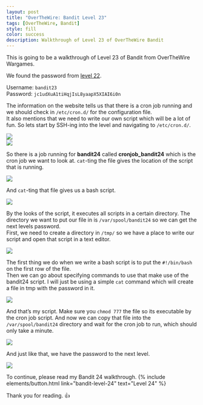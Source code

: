 ```yaml
---
layout: post
title: "OverTheWire: Bandit Level 23"
tags: [OverTheWire, Bandit]
style: fill
color: success
description: Walkthrough of Level 23 of OverTheWire Bandit
---
```


This is going to be a walkthrough of Level 23 of Bandit from OverTheWire Wargames.

We found the password from [level 22](bandit-level-22).

Username: `bandit23`  
Password: `jc1udXuA1tiHqjIsL8yaapX5XIAI6i0n`

The information on the website tells us that there is a cron job running and we should check in `/etc/cron.d/` for the configuration file.  
It also mentions that we need to write our own script which will be a lot of fun. So lets start by SSH-ing into the level and navigating to `/etc/cron.d/`.

![](/assets/posts/OverTheWire/Bandit/Bandit23/picture1.png)  
![](/assets/posts/OverTheWire/Bandit/Bandit23/picture2.png)

So there is a job running for **bandit24** called **cronjob_bandit24** which is the cron job we want to look at. `cat`-ting the file gives the location of the script that is running.

![](/assets/posts/OverTheWire/Bandit/Bandit23/picture3.png)

And `cat`-ting that file gives us a bash script.

![](/assets/posts/OverTheWire/Bandit/Bandit23/picture4.png)

By the looks of the script, it executes all scripts in a certain directory. The directory we want to put our file in is `/var/spool/bandit24` so we can get the next levels password.  
First, we need to create a directory in `/tmp/` so we have a place to write our script and open that script in a text editor.

![](/assets/posts/OverTheWire/Bandit/Bandit23/picture5.png)

The first thing we do when we write a bash script is to put the `#!/bin/bash` on the first row of the file.  
Then we can go about specifying commands to use that make use of the bandit24 script. I will just be using a simple `cat` command which will create a file in tmp with the password in it.

![](/assets/posts/OverTheWire/Bandit/Bandit23/picture6.png)

And that’s my script. Make sure you `chmod 777` the file so its executable by the cron job script. And now we can copy that file into the `/var/spool/bandit24` directory and wait for the cron job to run, which should only take a minute.

![](/assets/posts/OverTheWire/Bandit/Bandit23/picture7.png)

And just like that, we have the password to the next level.

![](/assets/posts/OverTheWire/Bandit/Bandit23/picture8.png)

To continue, please read my Bandit 24 walkthrough. {% include elements/button.html link="bandit-level-24" text="Level 24" %}

Thank you for reading. :+1: